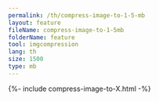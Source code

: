 ```yaml
---
permalink: /th/compress-image-to-1-5-mb
layout: feature
fileName: compress-image-to-1-5mb
folderName: feature
tool: imgcompression
lang: th
size: 1500
type: mb
---
```


{%- include compress-image-to-X.html -%}
